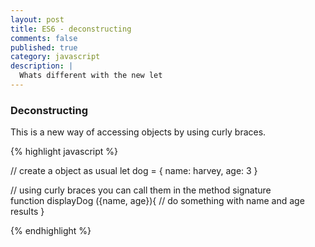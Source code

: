 ```yaml
---
layout: post
title: ES6 - deconstructing
comments: false
published: true
category: javascript
description: |
  Whats different with the new let
---
```


### Deconstructing

This is a new way of accessing objects by using curly braces.

{% highlight javascript %}

// create a object as usual
let dog = {
  name: harvey,
  age: 3
}

// using curly braces you can call them in the method signature  
function displayDog ({name, age}){
  // do something with name and age results
}

{% endhighlight %}
